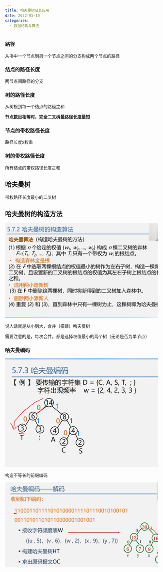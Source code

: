 ```yaml
---
title: 哈夫曼树及其应用
date: 2022-05-16
categories:
  - 数据结构与算法
---
```


### 路径

从书中一个节点到另一个节点之间的分支构成两个节点的路径

### 结点的路径长度

两节点间路径的分支

### 树的路径长度

从树根到每一个结点的路径之和

**节点数目相等时，完全二叉树最路径长度最短**

### 节点的带权路径长度

路径长度x权重

### 树的带权路径长度

所有结点的带权路径长度之和

## 哈夫曼树

带权路径长度最小的二叉树

## 哈夫曼树的构造方法

![](images/2b50d5.png)

说人话就是从小到大，合并（搭建）哈夫曼树

需要注意的是，每次合并，都是选择权值最小的两个树（无论是否为单节点）

### 哈夫曼编码

![](images/c372bd.png)

构造不等长的前缀编码

![](images/462044.png)
